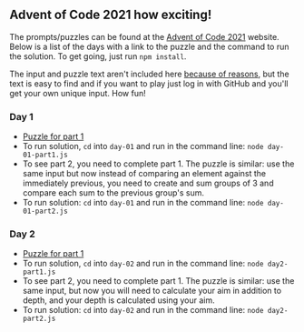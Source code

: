 ## Advent of Code 2021 how exciting!

The prompts/puzzles can be found at the [Advent of Code 2021](https://adventofcode.com/) website. Below is a list of the days with a link to the puzzle and the command to run the solution. To get going, just run `npm install`.

The input and puzzle text aren't included here [because of reasons](https://www.reddit.com/r/adventofcode/comments/k99rod/sharing_input_data_were_we_requested_not_to/), but the text is easy to find and if you want to play just log in with GitHub and you'll get your own unique input. How fun!

### Day 1

- [Puzzle for part 1](https://adventofcode.com/2021/day/1)
- To run solution, `cd` into `day-01` and run in the command line: `node day-01-part1.js`
- To see part 2, you need to complete part 1. The puzzle is similar: use the same input but now instead of comparing an element against the immediately previous, you need to create and sum groups of 3 and compare each sum to the previous group's sum.
- To run solution: `cd` into `day-01` and run in the command line: `node day-01-part2.js`

### Day 2

- [Puzzle for part 1](https://adventofcode.com/2021/day/2)
- To run solution, `cd` into `day-02` and run in the command line: `node day2-part1.js`
- To see part 2, you need to complete part 1. The puzzle is similar: use the same input, but now you will need to calculate your aim in addition to depth, and your depth is calculated using your aim.
- To run solution: `cd` into `day-02` and run in the command line: `node day2-part2.js`
